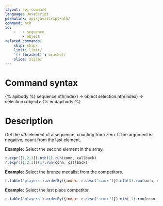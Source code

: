 ```yaml
---
layout: api-command
language: JavaScript
permalink: api/javascript/nth/
command: nth
io:
    -   - sequence
        - object
related_commands:
    skip: skip/
    limit: limit/
    '() (bracket)': bracket/
    slice: slice/
---
```


# Command syntax #

{% apibody %}
sequence.nth(index) &rarr; object
selection.nth(index) &rarr; selection&lt;object&gt;
{% endapibody %}

# Description #

Get the *nth* element of a sequence, counting from zero. If the argument is negative, count from the last element.

__Example:__ Select the second element in the array.

```js
r.expr([1,2,3]).nth(1).run(conn, callback)
r.expr([1,2,3])(1).run(conn, callback)
```

__Example:__ Select the bronze medalist from the competitors.

```js
r.table('players').orderBy({index: r.desc('score')}).nth(3).run(conn, callback)
```

__Example:__ Select the last place competitor.

```js
r.table('players').orderBy({index: r.desc('score')}).nth(-1).run(conn, callback)
```
